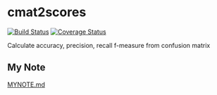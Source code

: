 # cmat2scores

[![Build Status](https://travis-ci.org/nwtgck/cmat2scores-python.svg?branch=develop)](https://travis-ci.org/nwtgck/cmat2scores-python) [![Coverage Status](https://coveralls.io/repos/github/nwtgck/cmat2scores-python/badge.svg?branch=develop)](https://coveralls.io/github/nwtgck/cmat2scores-python?branch=develop) 

Calculate accuracy, precision, recall f-measure from confusion matrix

## My Note

[MYNOTE.md](MYNOTE.md)